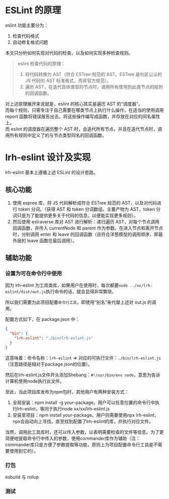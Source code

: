 # ESLint 的原理

eslint 功能主要分为：

1. 检查代码格式
2. 自动修复格式问题

本文只分析如何实现对代码的检查，以及如何实现多种检查规则。

> eslint 检查代码的原理：
>
> 1. 将代码转换为 AST（符合 ESTree 规范的 AST。ESTree 是社区公认的 JS 代码的 AST 标准格式，而非官方规范）。
> 2. 遍历 AST，在迭代具体类型的节点时，调用所有使用到此类节点的规则的回调函数。

对上述原理展开来说就是，eslint 的核心其实是遍历 AST 的“调度器”。\
而每个规则，只需专注于自己需要在哪类节点上执行什么操作，在适当的使用调用 report 函数将错误报告出去，将这些操作编写成函数，并存放在对应的同名属性上。\
而 eslint 的调度器在遍历整个 AST 时，会迭代所有节点，并且在迭代节点时，调用所有规则中定义了的与节点类型同名的回调函数。

# lrh-eslint 设计及实现

lrh-eslint 基本上遵循上述 ESLint 的设计思路。

## 核心功能

1. 使用 espree 库，将 JS 代码解析成符合 ESTree 规范的 AST，以及对代码进行 token 分词。（获得 AST 和 token 分词数组。主要产物为 AST，token 分词只是为了能提供更多关于代码的信息，以便能实现更多规则）。
2. 然后使用 estraverse 库对 AST 进行解析：递归遍历 AST，对每个节点调用回调函数，并传入 currentNode 和 parent 作为参数。在进入节点和离开节点时，分别调用 enter 和 leave 的回调函数（且符合洋葱模型的调用顺序，即最外层的 leave 函数在最后调用）。

## 辅助功能

### 设置为可在命令行中使用

因为 lrh-eslint 为工具类库，如果用户在使用时，每次都要`node ../xx/lrh-eslint/dist/out.js`执行命令的话，就会显得非常繁琐。

所以我们需要为此项目配置`命令行工具`，即使用“别名”来代替上述对 out.js 的调用。

配置方式如下，在 package.json 中：

```json
{
  "bin": {
    "lrh-eslint": "./bin/lrh-eslint.js"
  }
}
```
这意味着：命令名称：`lrh-eslint` => 对应的可执行文件：`./bin/lrh-eslint.js`（注意路径是相对于package.json的位置）。

然后在lrh-eslint.js文件开头添加Shebang：`#!/usr/bin/env node`，意思为告诉计算机使用node执行此文件。

至此，当此项目库发布为npm包时，其他用户有两种安装方式：
1. 全局安装：npm install -g your-package。用户可以任意位置的命令行中执行lrh-eslint，等同于执行node xx/xx/lrh-eslint.js
2. 安装至项目：npm install your-package。用户则需要使用npx lrh-eslint，npx会自动向上寻找，直至找到配置了lrh-eslint的库，并执行对应文件。

当然，调用此工具库时，还可以传入参数，以表明需要检查的文件等信息。为了更简便地提取命令行中传入的参数，使用commander库作为辅助（注：commander库只是方便了参数提取等功能，原则上为项目配置命令行工具是不需要使用到它的）。

### 打包
esbuild 与 rollup

### 测试
